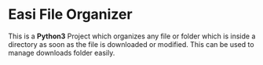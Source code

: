 # Easi File Organizer
This is a **Python3** Project which organizes any file or folder which is inside a directory as soon as the file is downloaded or modified. This can be used to manage downloads folder easily.
